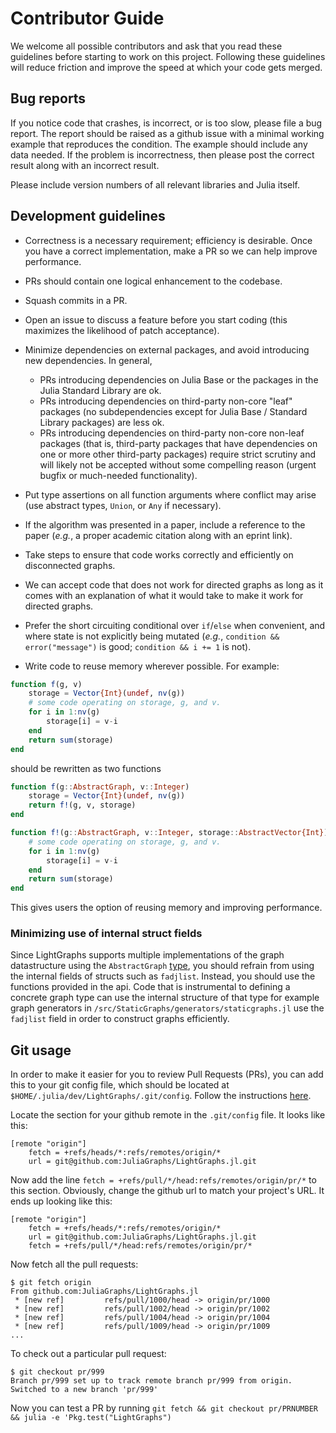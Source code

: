 # Contributor Guide

We welcome all possible contributors and ask that you read these guidelines before starting to work on this project. Following these guidelines will reduce friction and improve the speed at which your code gets merged.

## Bug reports
If you notice code that crashes, is incorrect, or is too slow, please file a bug report. The report should be raised as a github issue with a minimal working example that reproduces the condition. The example should include any data needed. If the problem is incorrectness, then please post the correct result along with an incorrect result.

Please include version numbers of all relevant libraries and Julia itself.

## Development guidelines

- Correctness is a necessary requirement; efficiency is desirable. Once you have a correct implementation, make a PR so we can help improve performance.
- PRs should contain one logical enhancement to the codebase.
- Squash commits in a PR.
- Open an issue to discuss a feature before you start coding (this maximizes the likelihood of patch acceptance).
- Minimize dependencies on external packages, and avoid introducing new dependencies. In general,

    - PRs introducing dependencies on Julia Base or the packages in the Julia Standard Library are ok.
    - PRs introducing dependencies on third-party non-core "leaf" packages (no subdependencies except for Julia Base / Standard Library packages) are less ok.
    - PRs introducing dependencies on third-party non-core non-leaf packages (that is, third-party packages that have dependencies on one or more other third-party packages) require strict scrutiny and will likely not be accepted without some compelling reason (urgent bugfix or much-needed functionality).

- Put type assertions on all function arguments where conflict may arise (use abstract types, `Union`, or `Any` if necessary).
- If the algorithm was presented in a paper, include a reference to the paper (_e.g._, a proper academic citation along with an eprint link).
- Take steps to ensure that code works correctly and efficiently on disconnected graphs.
- We can accept code that does not work for directed graphs as long as it comes with an explanation of what it would take to make it work for directed graphs.
- Prefer the short circuiting conditional over `if`/`else` when convenient, and where state is not explicitly being mutated (*e.g.*, `condition && error("message")` is good; `condition && i += 1` is not).
- Write code to reuse memory wherever possible. For example:
```julia
function f(g, v)
    storage = Vector{Int}(undef, nv(g))
    # some code operating on storage, g, and v.
    for i in 1:nv(g)
        storage[i] = v-i
    end
    return sum(storage)
end
```
should be rewritten as two functions
```julia
function f(g::AbstractGraph, v::Integer)
    storage = Vector{Int}(undef, nv(g))
    return f!(g, v, storage)
end

function f!(g::AbstractGraph, v::Integer, storage::AbstractVector{Int})
    # some code operating on storage, g, and v.
    for i in 1:nv(g)
        storage[i] = v-i
    end
    return sum(storage)
end
```
This gives users the option of reusing memory and improving performance.

### Minimizing use of internal struct fields
Since LightGraphs supports multiple implementations of the graph datastructure using the `AbstractGraph` [type](https://juliagraphs.github.io/LightGraphs.jl/latest/types.html#AbstractGraph-Type-1), you should refrain from using the internal fields of structs such as `fadjlist`. Instead, you should use the functions provided in the api. Code that is instrumental to defining a concrete graph type can use the internal structure of that type for example graph generators in `/src/StaticGraphs/generators/staticgraphs.jl` use the `fadjlist` field in order to construct graphs efficiently.

## Git usage

In order to make it easier for you to review Pull Requests (PRs), you can add this to your git config file, which should be located at `$HOME/.julia/dev/LightGraphs/.git/config`. Follow the instructions [here](https://gist.github.com/piscisaureus/3342247).

Locate the section for your github remote in the `.git/config` file. It looks like this:

```
[remote "origin"]
    fetch = +refs/heads/*:refs/remotes/origin/*
    url = git@github.com:JuliaGraphs/LightGraphs.jl.git
```

Now add the line `fetch = +refs/pull/*/head:refs/remotes/origin/pr/*` to this section. Obviously, change the github url to match your project's URL. It ends up looking like this:

```
[remote "origin"]
    fetch = +refs/heads/*:refs/remotes/origin/*
    url = git@github.com:JuliaGraphs/LightGraphs.jl.git
    fetch = +refs/pull/*/head:refs/remotes/origin/pr/*
```

Now fetch all the pull requests:

```
$ git fetch origin
From github.com:JuliaGraphs/LightGraphs.jl
 * [new ref]         refs/pull/1000/head -> origin/pr/1000
 * [new ref]         refs/pull/1002/head -> origin/pr/1002
 * [new ref]         refs/pull/1004/head -> origin/pr/1004
 * [new ref]         refs/pull/1009/head -> origin/pr/1009
...
```

To check out a particular pull request:

```
$ git checkout pr/999
Branch pr/999 set up to track remote branch pr/999 from origin.
Switched to a new branch 'pr/999'
```

Now you can test a PR by running `git fetch && git checkout pr/PRNUMBER && julia -e 'Pkg.test("LightGraphs")`

